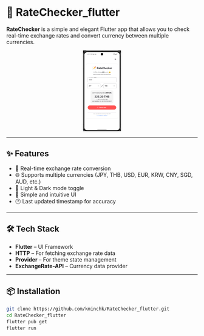 # 💱 RateChecker_flutter

**RateChecker** is a simple and elegant Flutter app that allows you to check real-time exchange rates and convert currency between multiple currencies.

<p align="center">
  <img src="assets/images/screen.png" width="100" alt="App Icon">
</p>

---

## ✨ Features

- 🔁 Real-time exchange rate conversion
- 🌐 Supports multiple currencies (JPY, THB, USD, EUR, KRW, CNY, SGD, AUD, etc.)
- 🎨 Light & Dark mode toggle
- 🧮 Simple and intuitive UI
- 🕐 Last updated timestamp for accuracy

---

## 🛠 Tech Stack

- **Flutter** – UI Framework
- **HTTP** – For fetching exchange rate data
- **Provider** – For theme state management
- **ExchangeRate-API** – Currency data provider

---

## 📦 Installation

```bash
git clone https://github.com/kminchk/RateChecker_flutter.git
cd RateChecker_flutter
flutter pub get
flutter run
